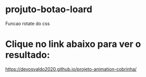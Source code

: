 # projuto-botao-loard

Funcao rotate do css
# Clique no link abaixo para ver o resultado:

https://devosvaldo2020.github.io/projeto-animation-cobrinha/

